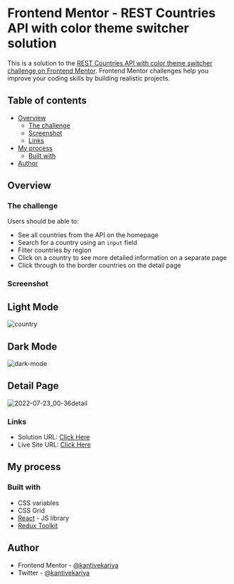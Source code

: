 # Frontend Mentor - REST Countries API with color theme switcher solution

This is a solution to the [REST Countries API with color theme switcher challenge on Frontend Mentor](https://www.frontendmentor.io/challenges/rest-countries-api-with-color-theme-switcher-5cacc469fec04111f7b848ca). Frontend Mentor challenges help you improve your coding skills by building realistic projects.

## Table of contents

- [Overview](#overview)
  - [The challenge](#the-challenge)
  - [Screenshot](#screenshot)
  - [Links](#links)
- [My process](#my-process)
  - [Built with](#built-with)
- [Author](#author)

## Overview

### The challenge

Users should be able to:

- See all countries from the API on the homepage
- Search for a country using an `input` field
- Filter countries by region
- Click on a country to see more detailed information on a separate page
- Click through to the border countries on the detail page

### Screenshot

## Light Mode
![country](https://user-images.githubusercontent.com/29365336/180505821-0e16c929-2236-4099-a709-98ed0ec44d09.png)

## Dark Mode
![dark-mode](https://user-images.githubusercontent.com/29365336/180506398-07f1171f-f632-4b2b-827c-41a5db1e878c.png)

## Detail Page
![2022-07-23_00-36detail](https://user-images.githubusercontent.com/29365336/180506907-42bfc106-d97c-43b8-9edb-5a4871de2686.png)


### Links

- Solution URL: [Click Here](https://github.com/kantivekariya/country-information)
- Live Site URL: [Click Here](https://country-rest-information.netlify.app/)

## My process

### Built with

- CSS variables
- CSS Grid
- [React](https://reactjs.org/) - JS library
- [Redux Toolkit](https://redux-toolkit.js.org/)

## Author

- Frontend Mentor - [@kantivekariya](https://www.frontendmentor.io/profile/kantivekariya)
- Twitter - [@kantivekariya](https://twitter.com/vekariya_kanti)
